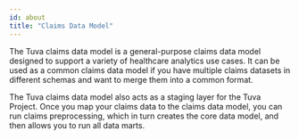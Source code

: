 ```yaml
---
id: about
title: "Claims Data Model"
---
```


The Tuva claims data model is a general-purpose claims data model designed to support a variety of healthcare analytics use cases.  It can be used as a common claims data model if you have multiple claims datasets in different schemas and want to merge them into a common format.

The Tuva claims data model also acts as a staging layer for the Tuva Project.  Once you map your claims data to the claims data model, you can run claims preprocessing, which in turn creates the core data model, and then allows you to run all data marts.